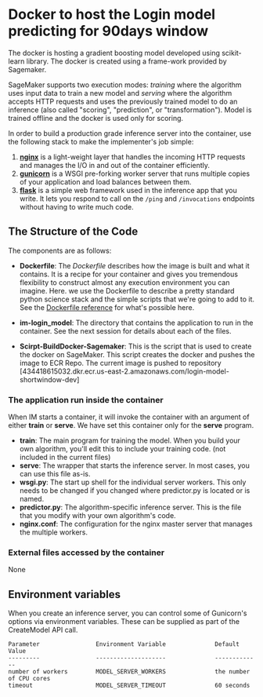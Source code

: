 # Docker to host the Login model predicting for 90days window

The docker is hosting a gradient boosting model developed using scikit-learn library. The docker is created using a frame-work provided by Sagemaker.

SageMaker supports two execution modes: _training_ where the algorithm uses input data to train a new model and _serving_ where the algorithm accepts HTTP requests and uses the previously trained model to do an inference (also called "scoring", "prediction", or "transformation"). Model is trained offline and the docker is used only for scoring. 

In order to build a production grade inference server into the container, use the following stack to make the implementer's job simple:

1. __[nginx][nginx]__ is a light-weight layer that handles the incoming HTTP requests and manages the I/O in and out of the container efficiently.
2. __[gunicorn][gunicorn]__ is a WSGI pre-forking worker server that runs multiple copies of your application and load balances between them.
3. __[flask][flask]__ is a simple web framework used in the inference app that you write. It lets you respond to call on the `/ping` and `/invocations` endpoints without having to write much code.

## The Structure of the Code

The components are as follows:

* __Dockerfile__: The _Dockerfile_ describes how the image is built and what it contains. It is a recipe for your container and gives you tremendous flexibility to construct almost any execution environment you can imagine. Here. we use the Dockerfile to describe a pretty standard python science stack and the simple scripts that we're going to add to it. See the [Dockerfile reference][dockerfile] for what's possible here.

* __im-login_model__: The directory that contains the application to run in the container. See the next session for details about each of the files.

* __Scirpt-BuildDocker-Sagemaker__: This is the script that is used to create the docker on SageMaker. This script creates the docker and pushes the image to ECR Repo. The current image is pushed to repository [434418615032.dkr.ecr.us-east-2.amazonaws.com/login-model-shortwindow-dev]

### The application run inside the container

When IM starts a container, it will invoke the container with an argument of either __train__ or __serve__. We have set this container only for the __serve__ program.

* __train__: The main program for training the model. When you build your own algorithm, you'll edit this to include your training code. (not included in the current files)
* __serve__: The wrapper that starts the inference server. In most cases, you can use this file as-is.
* __wsgi.py__: The start up shell for the individual server workers. This only needs to be changed if you changed where predictor.py is located or is named.
* __predictor.py__: The algorithm-specific inference server. This is the file that you modify with your own algorithm's code.
* __nginx.conf__: The configuration for the nginx master server that manages the multiple workers.

### External files accessed by the container
None

## Environment variables

When you create an inference server, you can control some of Gunicorn's options via environment variables. These
can be supplied as part of the CreateModel API call.

    Parameter                Environment Variable              Default Value
    ---------                --------------------              -------------
    number of workers        MODEL_SERVER_WORKERS              the number of CPU cores
    timeout                  MODEL_SERVER_TIMEOUT              60 seconds


[skl]: http://scikit-learn.org "scikit-learn Home Page"
[dockerfile]: https://docs.docker.com/engine/reference/builder/ "The official Dockerfile reference guide"
[ecr]: https://aws.amazon.com/ecr/ "ECR Home Page"
[nginx]: http://nginx.org/
[gunicorn]: http://gunicorn.org/
[flask]: http://flask.pocoo.org/

